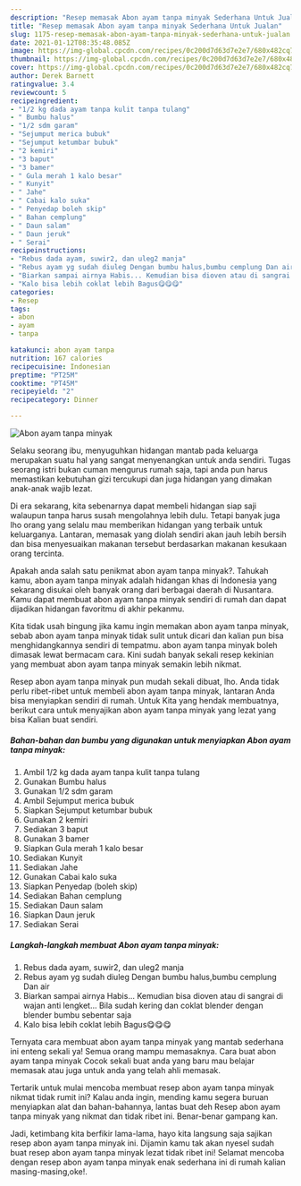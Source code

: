 ```yaml
---
description: "Resep memasak Abon ayam tanpa minyak Sederhana Untuk Jualan"
title: "Resep memasak Abon ayam tanpa minyak Sederhana Untuk Jualan"
slug: 1175-resep-memasak-abon-ayam-tanpa-minyak-sederhana-untuk-jualan
date: 2021-01-12T08:35:48.085Z
image: https://img-global.cpcdn.com/recipes/0c200d7d63d7e2e7/680x482cq70/abon-ayam-tanpa-minyak-foto-resep-utama.jpg
thumbnail: https://img-global.cpcdn.com/recipes/0c200d7d63d7e2e7/680x482cq70/abon-ayam-tanpa-minyak-foto-resep-utama.jpg
cover: https://img-global.cpcdn.com/recipes/0c200d7d63d7e2e7/680x482cq70/abon-ayam-tanpa-minyak-foto-resep-utama.jpg
author: Derek Barnett
ratingvalue: 3.4
reviewcount: 5
recipeingredient:
- "1/2 kg dada ayam tanpa kulit tanpa tulang"
- " Bumbu halus"
- "1/2 sdm garam"
- "Sejumput merica bubuk"
- "Sejumput ketumbar bubuk"
- "2 kemiri"
- "3 baput"
- "3 bamer"
- " Gula merah 1 kalo besar"
- " Kunyit"
- " Jahe"
- " Cabai kalo suka"
- " Penyedap boleh skip"
- " Bahan cemplung"
- " Daun salam"
- " Daun jeruk"
- " Serai"
recipeinstructions:
- "Rebus dada ayam, suwir2, dan uleg2 manja"
- "Rebus ayam yg sudah diuleg Dengan bumbu halus,bumbu cemplung Dan air"
- "Biarkan sampai airnya Habis... Kemudian bisa dioven atau di sangrai di wajan anti lengket... Bila sudah kering dan coklat blender dengan blender bumbu sebentar saja"
- "Kalo bisa lebih coklat lebih Bagus😋😋😋"
categories:
- Resep
tags:
- abon
- ayam
- tanpa

katakunci: abon ayam tanpa 
nutrition: 167 calories
recipecuisine: Indonesian
preptime: "PT25M"
cooktime: "PT45M"
recipeyield: "2"
recipecategory: Dinner

---
```



![Abon ayam tanpa minyak](https://img-global.cpcdn.com/recipes/0c200d7d63d7e2e7/680x482cq70/abon-ayam-tanpa-minyak-foto-resep-utama.jpg)

Selaku seorang ibu, menyuguhkan hidangan mantab pada keluarga merupakan suatu hal yang sangat menyenangkan untuk anda sendiri. Tugas seorang istri bukan cuman mengurus rumah saja, tapi anda pun harus memastikan kebutuhan gizi tercukupi dan juga hidangan yang dimakan anak-anak wajib lezat.

Di era  sekarang, kita sebenarnya dapat membeli hidangan siap saji walaupun tanpa harus susah mengolahnya lebih dulu. Tetapi banyak juga lho orang yang selalu mau memberikan hidangan yang terbaik untuk keluarganya. Lantaran, memasak yang diolah sendiri akan jauh lebih bersih dan bisa menyesuaikan makanan tersebut berdasarkan makanan kesukaan orang tercinta. 



Apakah anda salah satu penikmat abon ayam tanpa minyak?. Tahukah kamu, abon ayam tanpa minyak adalah hidangan khas di Indonesia yang sekarang disukai oleh banyak orang dari berbagai daerah di Nusantara. Kamu dapat membuat abon ayam tanpa minyak sendiri di rumah dan dapat dijadikan hidangan favoritmu di akhir pekanmu.

Kita tidak usah bingung jika kamu ingin memakan abon ayam tanpa minyak, sebab abon ayam tanpa minyak tidak sulit untuk dicari dan kalian pun bisa menghidangkannya sendiri di tempatmu. abon ayam tanpa minyak boleh dimasak lewat bermacam cara. Kini sudah banyak sekali resep kekinian yang membuat abon ayam tanpa minyak semakin lebih nikmat.

Resep abon ayam tanpa minyak pun mudah sekali dibuat, lho. Anda tidak perlu ribet-ribet untuk membeli abon ayam tanpa minyak, lantaran Anda bisa menyiapkan sendiri di rumah. Untuk Kita yang hendak membuatnya, berikut cara untuk menyajikan abon ayam tanpa minyak yang lezat yang bisa Kalian buat sendiri.

<!--inarticleads1-->

##### Bahan-bahan dan bumbu yang digunakan untuk menyiapkan Abon ayam tanpa minyak:

1. Ambil 1/2 kg dada ayam tanpa kulit tanpa tulang
1. Gunakan  Bumbu halus
1. Gunakan 1/2 sdm garam
1. Ambil Sejumput merica bubuk
1. Siapkan Sejumput ketumbar bubuk
1. Gunakan 2 kemiri
1. Sediakan 3 baput
1. Gunakan 3 bamer
1. Siapkan  Gula merah 1 kalo besar
1. Sediakan  Kunyit
1. Sediakan  Jahe
1. Gunakan  Cabai kalo suka
1. Siapkan  Penyedap (boleh skip)
1. Sediakan  Bahan cemplung
1. Sediakan  Daun salam
1. Siapkan  Daun jeruk
1. Sediakan  Serai




<!--inarticleads2-->

##### Langkah-langkah membuat Abon ayam tanpa minyak:

1. Rebus dada ayam, suwir2, dan uleg2 manja
1. Rebus ayam yg sudah diuleg Dengan bumbu halus,bumbu cemplung Dan air
1. Biarkan sampai airnya Habis... Kemudian bisa dioven atau di sangrai di wajan anti lengket... Bila sudah kering dan coklat blender dengan blender bumbu sebentar saja
1. Kalo bisa lebih coklat lebih Bagus😋😋😋




Ternyata cara membuat abon ayam tanpa minyak yang mantab sederhana ini enteng sekali ya! Semua orang mampu memasaknya. Cara buat abon ayam tanpa minyak Cocok sekali buat anda yang baru mau belajar memasak atau juga untuk anda yang telah ahli memasak.

Tertarik untuk mulai mencoba membuat resep abon ayam tanpa minyak nikmat tidak rumit ini? Kalau anda ingin, mending kamu segera buruan menyiapkan alat dan bahan-bahannya, lantas buat deh Resep abon ayam tanpa minyak yang nikmat dan tidak ribet ini. Benar-benar gampang kan. 

Jadi, ketimbang kita berfikir lama-lama, hayo kita langsung saja sajikan resep abon ayam tanpa minyak ini. Dijamin kamu tak akan nyesel sudah buat resep abon ayam tanpa minyak lezat tidak ribet ini! Selamat mencoba dengan resep abon ayam tanpa minyak enak sederhana ini di rumah kalian masing-masing,oke!.

